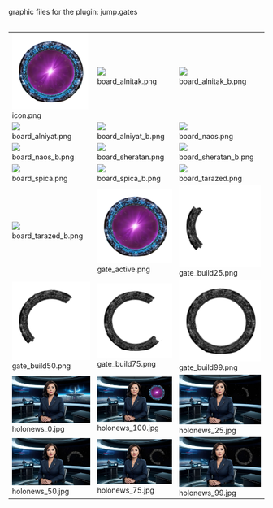 graphic files for the plugin: jump.gates<br>
<br>
<table>
	<tr>
		<td><img src="https://github.com/zuckung/endless-sky-plugins/blob/main/myplugins/jump.gates/icon.png?raw=true"><br>
		icon.png</td>
		<td><img src="https://github.com/zuckung/endless-sky-plugins/blob/main/myplugins/jump.gates/images/planet/board_alnitak.png?raw=true"><br>
		board_alnitak.png</td>
		<td><img src="https://github.com/zuckung/endless-sky-plugins/blob/main/myplugins/jump.gates/images/planet/board_alnitak_b.png?raw=true"><br>
		board_alnitak_b.png</td>
	</tr>
	<tr>
		<td><img src="https://github.com/zuckung/endless-sky-plugins/blob/main/myplugins/jump.gates/images/planet/board_alniyat.png?raw=true"><br>
		board_alniyat.png</td>
		<td><img src="https://github.com/zuckung/endless-sky-plugins/blob/main/myplugins/jump.gates/images/planet/board_alniyat_b.png?raw=true"><br>
		board_alniyat_b.png</td>
		<td><img src="https://github.com/zuckung/endless-sky-plugins/blob/main/myplugins/jump.gates/images/planet/board_naos.png?raw=true"><br>
		board_naos.png</td>
	</tr>
	<tr>
		<td><img src="https://github.com/zuckung/endless-sky-plugins/blob/main/myplugins/jump.gates/images/planet/board_naos_b.png?raw=true"><br>
		board_naos_b.png</td>
		<td><img src="https://github.com/zuckung/endless-sky-plugins/blob/main/myplugins/jump.gates/images/planet/board_sheratan.png?raw=true"><br>
		board_sheratan.png</td>
		<td><img src="https://github.com/zuckung/endless-sky-plugins/blob/main/myplugins/jump.gates/images/planet/board_sheratan_b.png?raw=true"><br>
		board_sheratan_b.png</td>
	</tr>
	<tr>
		<td><img src="https://github.com/zuckung/endless-sky-plugins/blob/main/myplugins/jump.gates/images/planet/board_spica.png?raw=true"><br>
		board_spica.png</td>
		<td><img src="https://github.com/zuckung/endless-sky-plugins/blob/main/myplugins/jump.gates/images/planet/board_spica_b.png?raw=true"><br>
		board_spica_b.png</td>
		<td><img src="https://github.com/zuckung/endless-sky-plugins/blob/main/myplugins/jump.gates/images/planet/board_tarazed.png?raw=true"><br>
		board_tarazed.png</td>
	</tr>
	<tr>
		<td><img src="https://github.com/zuckung/endless-sky-plugins/blob/main/myplugins/jump.gates/images/planet/board_tarazed_b.png?raw=true"><br>
		board_tarazed_b.png</td>
		<td><img src="https://github.com/zuckung/endless-sky-plugins/blob/main/myplugins/jump.gates/images/planet/gate_active.png?raw=true"><br>
		gate_active.png</td>
		<td><img src="https://github.com/zuckung/endless-sky-plugins/blob/main/myplugins/jump.gates/images/planet/gate_build25.png?raw=true"><br>
		gate_build25.png</td>
	</tr>
	<tr>
		<td><img src="https://github.com/zuckung/endless-sky-plugins/blob/main/myplugins/jump.gates/images/planet/gate_build50.png?raw=true"><br>
		gate_build50.png</td>
		<td><img src="https://github.com/zuckung/endless-sky-plugins/blob/main/myplugins/jump.gates/images/planet/gate_build75.png?raw=true"><br>
		gate_build75.png</td>
		<td><img src="https://github.com/zuckung/endless-sky-plugins/blob/main/myplugins/jump.gates/images/planet/gate_build99.png?raw=true"><br>
		gate_build99.png</td>
	</tr>
	<tr>
		<td><img src="https://github.com/zuckung/endless-sky-plugins/blob/main/myplugins/jump.gates/images/scene/holonews_0.jpg?raw=true"><br>
		holonews_0.jpg</td>
		<td><img src="https://github.com/zuckung/endless-sky-plugins/blob/main/myplugins/jump.gates/images/scene/holonews_100.jpg?raw=true"><br>
		holonews_100.jpg</td>
		<td><img src="https://github.com/zuckung/endless-sky-plugins/blob/main/myplugins/jump.gates/images/scene/holonews_25.jpg?raw=true"><br>
		holonews_25.jpg</td>
	</tr>
	<tr>
		<td><img src="https://github.com/zuckung/endless-sky-plugins/blob/main/myplugins/jump.gates/images/scene/holonews_50.jpg?raw=true"><br>
		holonews_50.jpg</td>
		<td><img src="https://github.com/zuckung/endless-sky-plugins/blob/main/myplugins/jump.gates/images/scene/holonews_75.jpg?raw=true"><br>
		holonews_75.jpg</td>
		<td><img src="https://github.com/zuckung/endless-sky-plugins/blob/main/myplugins/jump.gates/images/scene/holonews_99.jpg?raw=true"><br>
		holonews_99.jpg</td>
	</tr>
</table>
